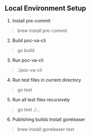 ## Local Environment Setup
1. Install pre-commit
>  brew install pre-commit
2. Build poc-va-cli
> go build
3. Run poc-va-cli
> ./poc-va-cli <cmd>
4. Run test files in current directory
> go test
5. Run all test files recursively
> go test ./...
6. Publishing builds
Install goreleaser
> brew install goreleaser
> test
